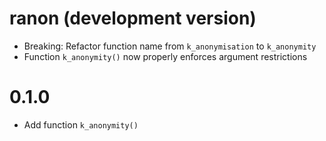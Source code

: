# ranon (development version)

* Breaking: Refactor function name from `k_anonymisation` to `k_anonymity`
* Function `k_anonymity()` now properly enforces argument restrictions

# 0.1.0

* Add function `k_anonymity()`
